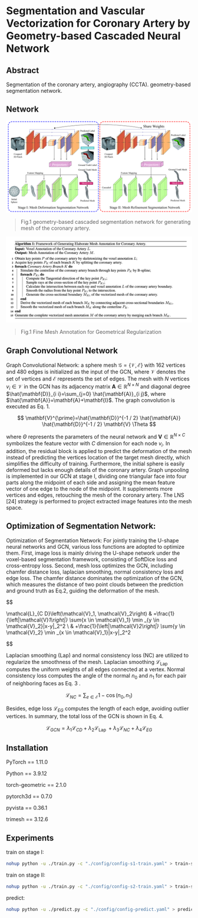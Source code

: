 # Segmentation and Vascular Vectorization for Coronary Artery by Geometry-based Cascaded Neural Network



## Abstract

Segmentation of the coronary artery, angiography (CCTA). geometry-based segmentation network. 
## Network

![workflow of our geometry-based Cascaded Neural Network](./images/workflow.jpg)

> Fig.1  geometry-based cascaded segmentation network for generating mesh of the coronary artery.


![workflow of our geometry-based Cascaded Neural Network](./images/Tabel.png)
> Fig.1  Fine Mesh Annotation for Geometrical Regularization

## Graph Convolutional Network
Graph Convolutional Network: a sphere mesh $\mathcal{G}=\{\mathcal{V}, \mathcal{E}\}$ with 162 vertices and 480 edges is initialized as the input of the GCN, where $\mathcal{V}$ denotes the set of vertices and $\mathcal{E}$ represents the set of edges. The mesh with $N$ vertices $v_i \in \mathcal{V}$ in the GCN has its adjacency matrix $\mathbf{A} \in \mathbb{R}^{N \times N}$ and diagonal degree
$\hat{\mathbf{D}}_{i i}=\sum_{j=0} \hat{\mathbf{A}}_{i j}$, where $\hat{\mathbf{A}}=\mathbf{A}+\mathbf{I}$. The graph convolution is executed as Eq. 1.

$$
\mathbf{V}^{\prime}=\hat{\mathbf{D}}^{-1 / 2} \hat{\mathbf{A}} \hat{\mathbf{D}}^{-1 / 2} \mathbf{V} \Theta
$$

where $\Theta$ represents the parameters of the neural network and $\mathbf{V} \in \mathbb{R}^{N \times C}$ symbolizes the feature vector with $C$ dimension for each node $v_i$. In addition, the residual block is applied to predict the deformation of the mesh instead of predicting the vertices location of the target mesh directly, which simplifies the difficulty of training. Furthermore, the initial sphere is easily deformed but lacks enough details of the coronary artery. Graph unpooling is implemented in our GCN at stage I, dividing one triangular face into four parts along the midpoint of each side and assigning the mean feature vector of one edge to the node of the midpoint. It supplements more vertices and edges, retouching the mesh of the coronary artery. The LNS [24] strategy is performed to project extracted image features into the mesh space.


## Optimization of Segmentation Network: 
Optimization of Segmentation Network: For jointly training the U-shape neural networks and GCN, various loss functions are adopted to optimize them. First, image loss is mainly driving the U-shape network under the voxel-based segmentation framework, consisting of SoftDice loss and cross-entropy loss. Second, mesh loss optimizes the GCN, including chamfer distance loss, laplacian smoothing, normal consistency loss and edge loss. The chamfer distance dominates the optimization of the GCN, which measures the distance of two point clouds between the prediction and ground truth as Eq.2, guiding the deformation of the mesh.

$$

\mathcal{L}_{C D}\left(\mathcal{V}_1, \mathcal{V}_2\right) & =\frac{1}{\left|\mathcal{V}_1\right|} \sum_{x \in \mathcal{V}_1} \min _{y \in \mathcal{V}_2}\|x-y\|_2^2 \\
& +\frac{1}{\left|\mathcal{V}_2\right|} \sum_{y \in \mathcal{V}_2} \min _{x \in \mathcal{V}_1}\|x-y\|_2^2

$$


Laplacian smoothing (Lap) and normal consistency loss (NC) are utilized to regularize the smoothness of the mesh. Laplacian smoothing $\mathcal{L}_{\text {Lap }}$ computes the uniform weights of all edges connected at a vertex. Normal consistency loss computes the angle of the normal $n_0$ and $n_1$ for each pair of neighboring faces as Eq. 3 .

$$
\mathcal{L}_{N C}=\sum_{e \in \mathcal{E}} 1-\cos \left(n_0, n_1\right)
$$


Besides, edge loss $\mathcal{L}_{E G}$ computes the length of each edge, avoiding outlier vertices. In summary, the total loss of the GCN is shown in Eq. 4.

$$
\mathcal{L}_{G C N}=\lambda_1 \mathcal{L}_{C D}+\lambda_2 \mathcal{L}_{\text {Lap }}+\lambda_3 \mathcal{L}_{N C}+\lambda_4 \mathcal{L}_{E G}
$$


## Installation

PyTorch == 1.11.0

Python == 3.9.12

torch-geometric == 2.1.0

pytorch3d == 0.7.0

pyvista == 0.36.1

trimesh == 3.12.6

## Experiments

train on stage I:

```bash
nohup python -u ./train.py -c "./config/config-s1-train.yaml" > train-s1.log 2>&1 &
```

train on stage II:

```bash
nohup python -u ./train.py -c "./config/config-s2-train.yaml" > train-s2.log 2>&1 &
```

predict:

```bash
nohup python -u ./predict.py -c "./config/config-predict.yaml" > predict.log 2>&1 &
```

